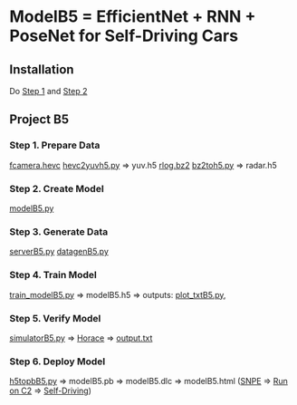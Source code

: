 # ModelB5 = EfficientNet + RNN + PoseNet for Self-Driving Cars

## Installation
Do [Step 1](https://docs.google.com/document/d/1tH6coTWyIQ3QZUrmNFav6xfYn9PV-mGk2FiN3yYW_IY/edit?usp=sharing) and [Step 2](https://docs.google.com/document/d/1x1OMnGbGKDapQEBx4xNi2VEwYRL0_XFLZZZDvE8Vefo/edit)

## Project B5
### Step 1. Prepare Data 
[fcamera.hevc](https://drive.google.com/file/d/1GOOD4IhagzsaB_HsC6cvavKj1lLcD0nb/view?usp=sharing)
[hevc2yuvh5.py](https://github.com/JinnAIGroup/B5/blob/main/hevc2yuvh5.py) => yuv.h5
[rlog.bz2](https://drive.google.com/file/d/1GOOD4IhagzsaB_HsC6cvavKj1lLcD0nb/view?usp=sharing)
[bz2toh5.py](https://github.com/JinnAIGroup/YPNetA/blob/main/bz2toh5.py) => radar.h5
### Step 2. Create Model 
[modelB5.py](https://github.com/JinnAIGroup/B5/blob/main/modelB5.py)
### Step 3. Generate Data
[serverB5.py](https://github.com/JinnAIGroup/B5/blob/main/serverB5.py)
[datagenB5.py](https://github.com/JinnAIGroup/B5/blob/main/datagenB5.py)
### Step 4. Train Model
[train_modelB5.py](https://github.com/JinnAIGroup/B5/blob/main/train_modelB5.py) => modelB5.h5 => outputs:
[plot_txtB5.py](https://github.com/JinnAIGroup/B5/blob/main/plot_txtB5.py), 
### Step 5. Verify Model
[simulatorB5.py](https://github.com/JinnAIGroup/B5/blob/main/simulatorB5.py) => [Horace](https://docs.google.com/presentation/d/1S0xFpluCefNjDe3FC8mo8uWeP91X2v7C/edit?usp=sharing&ouid=117467329867185057226&rtpof=true&sd=true) => [output.txt](https://github.com/JinnAIGroup/B5/blob/main/output.txt)
### Step 6. Deploy Model
[h5topbB5.py](https://github.com/JinnAIGroup/B5/blob/main/h5topbB5.py) => modelB5.pb => modelB5.dlc => modelB5.html
([SNPE](https://docs.google.com/document/d/1x1OMnGbGKDapQEBx4xNi2VEwYRL0_XFLZZZDvE8Vefo/edit) =>
[Run on C2](https://github.com/JinnAIGroup/CAN/blob/main/zcCS7.py) => [Self-Driving](https://drive.google.com/file/d/10Rp19QgbRTYRh1dflaPtOj72Tc1aB7pv/view?usp=sharing))

